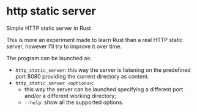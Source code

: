 # http static server
Simple HTTP static server in Rust

This is more an experiment made to learn Rust than a real HTTP static server, however I'll try to improve it over time.

The program can be launched as:
* <code>http_static_server</code>: this way the server is listening on the predefined port 8080 providing the current directory as content.
* <code>http_static_server &lt;options&gt;</code>: 
  * this way the server can be launched specifying a different port and/or a different working directory;
  * <code>--help</code>: show all the supported options.
